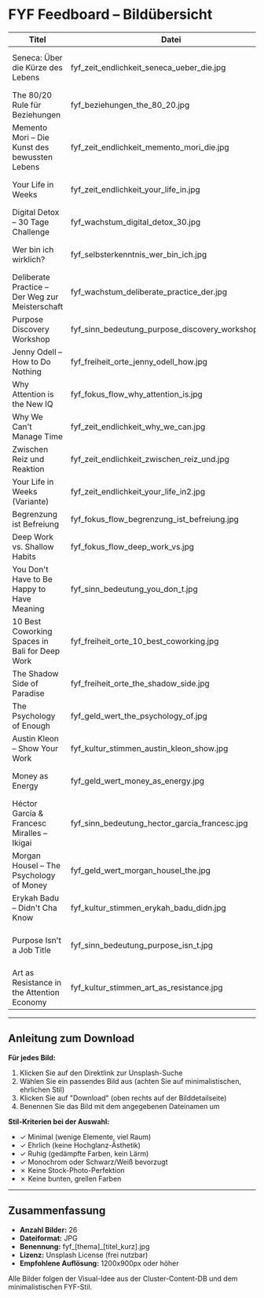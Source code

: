 # FYF Feedboard – Bildübersicht

| Titel | Datei | Quelle | Kurzbeschreibung | Direktlink |
|-------|-------|--------|------------------|------------|
| Seneca: Über die Kürze des Lebens | fyf_zeit_endlichkeit_seneca_ueber_die.jpg | Unsplash | Sand rinnt durch Holzdielen, monochrom, minimal | [Unsplash Search](https://unsplash.com/s/photos/sand-wooden-floor-minimal) |
| The 80/20 Rule für Beziehungen | fyf_beziehungen_the_80_20.jpg | Unsplash | Leere Stühle im Raum, reduziert, ehrlich | [Unsplash Search](https://unsplash.com/s/photos/empty-chairs-minimal) |
| Memento Mori – Die Kunst des bewussten Lebens | fyf_zeit_endlichkeit_memento_mori_die.jpg | Unsplash | Schatten auf Steinwand, kontrastreich | [Unsplash Search](https://unsplash.com/s/photos/shadow-stone-minimal) |
| Your Life in Weeks | fyf_zeit_endlichkeit_your_life_in.jpg | Unsplash | Abstrakte Quadrate, Auflösung, Zeit | [Unsplash Search](https://unsplash.com/s/photos/grid-squares-minimal) |
| Digital Detox – 30 Tage Challenge | fyf_wachstum_digital_detox_30.jpg | Unsplash | Schwarzer Bildschirm, Reflexion, Stille | [Unsplash Search](https://unsplash.com/s/photos/black-screen-minimal) |
| Wer bin ich wirklich? | fyf_selbsterkenntnis_wer_bin_ich.jpg | Unsplash | Spiegel ohne Reflexion, Zwielicht, Fragen | [Unsplash Search](https://unsplash.com/s/photos/mirror-minimal) |
| Deliberate Practice – Der Weg zur Meisterschaft | fyf_wachstum_deliberate_practice_der.jpg | Unsplash | Alte Holzstufen, Abnutzung, Wiederholung | [Unsplash Search](https://unsplash.com/s/photos/wooden-stairs-old) |
| Purpose Discovery Workshop | fyf_sinn_bedeutung_purpose_discovery_workshop.jpg | Unsplash | Offenes Fenster, Horizont, Möglichkeiten | [Unsplash Search](https://unsplash.com/s/photos/window-open-minimal) |
| Jenny Odell – How to Do Nothing | fyf_freiheit_orte_jenny_odell_how.jpg | Unsplash | Stillstehende Uhr auf Holz, Zeitlosigkeit | [Unsplash Search](https://unsplash.com/s/photos/clock-minimal-wood) |
| Why Attention is the New IQ | fyf_fokus_flow_why_attention_is.jpg | Unsplash | Einzelner Lichtstrahl, leerer Raum, Fokus | [Unsplash Search](https://unsplash.com/s/photos/light-beam-dark) |
| Why We Can't Manage Time | fyf_zeit_endlichkeit_why_we_can.jpg | Unsplash | Zerbrochene Uhr, Nebel, Vergänglichkeit | [Unsplash Search](https://unsplash.com/s/photos/broken-clock) |
| Zwischen Reiz und Reaktion | fyf_zeit_endlichkeit_zwischen_reiz_und.jpg | Unsplash | Schwelle zwischen Räumen, Übergang, Pause | [Unsplash Search](https://unsplash.com/s/photos/doorway-minimal) |
| Your Life in Weeks (Variante) | fyf_zeit_endlichkeit_your_life_in2.jpg | Unsplash | Verblassendes Raster, weiß, endlich | [Unsplash Search](https://unsplash.com/s/photos/grid-white-minimal) |
| Begrenzung ist Befreiung | fyf_fokus_flow_begrenzung_ist_befreiung.jpg | Unsplash | Rahmen um leere Fläche, Klarheit | [Unsplash Search](https://unsplash.com/s/photos/frame-white-minimal) |
| Deep Work vs. Shallow Habits | fyf_fokus_flow_deep_work_vs.jpg | Unsplash | Stille Wasseroberfläche, Ruhe, Tiefe | [Unsplash Search](https://unsplash.com/s/photos/water-calm-minimal) |
| You Don't Have to Be Happy to Have Meaning | fyf_sinn_bedeutung_you_don_t.jpg | Unsplash | Grauer Himmel, festes Fundament, Substanz | [Unsplash Search](https://unsplash.com/s/photos/gray-sky-minimal) |
| 10 Best Coworking Spaces in Bali for Deep Work | fyf_freiheit_orte_10_best_coworking.jpg | Unsplash | Palmenschatten auf Beton, tropisch-minimal | [Unsplash Search](https://unsplash.com/s/photos/palm-shadow-concrete) |
| The Shadow Side of Paradise | fyf_freiheit_orte_the_shadow_side.jpg | Unsplash | Stränge aus Licht und Dunst, ambivalent | [Unsplash Search](https://unsplash.com/s/photos/light-mist-minimal) |
| The Psychology of Enough | fyf_geld_wert_the_psychology_of.jpg | Unsplash | Leere Waagschale, Gegenlicht, Balance | [Unsplash Search](https://unsplash.com/s/photos/scale-balance-minimal) |
| Austin Kleon – Show Your Work | fyf_kultur_stimmen_austin_kleon_show.jpg | Unsplash | Offene Tür, helles Treppenhaus, Teilen | [Unsplash Search](https://unsplash.com/s/photos/door-stairs-minimal) |
| Money as Energy | fyf_geld_wert_money_as_energy.jpg | Unsplash | Licht fließt über kahle Wand, Energie | [Unsplash Search](https://unsplash.com/s/photos/light-wall-minimal) |
| Héctor García & Francesc Miralles – Ikigai | fyf_sinn_bedeutung_hector_garcia_francesc.jpg | Unsplash | Kreuzung vier leerer Wege, Zentrum | [Unsplash Search](https://unsplash.com/s/photos/crossroads-minimal) |
| Morgan Housel – The Psychology of Money | fyf_geld_wert_morgan_housel_the.jpg | Unsplash | Rost und Gold nebeneinander, Kontrast | [Unsplash Search](https://unsplash.com/s/photos/rust-gold-minimal) |
| Erykah Badu – Didn't Cha Know | fyf_kultur_stimmen_erykah_badu_didn.jpg | Unsplash | Vinyl dreht sich in Stille, zeitlos | [Unsplash Search](https://unsplash.com/s/photos/vinyl-record-minimal) |
| Purpose Isn't a Job Title | fyf_sinn_bedeutung_purpose_isn_t.jpg | Unsplash | Leerer Schreibtisch, Nachtlicht, Essence | [Unsplash Search](https://unsplash.com/s/photos/desk-empty-minimal) |
| Art as Resistance in the Attention Economy | fyf_kultur_stimmen_art_as_resistance.jpg | Unsplash | Weiße Wand mit schwarzem Riss, Bruch | [Unsplash Search](https://unsplash.com/s/photos/crack-wall-minimal) |

---

## Anleitung zum Download

**Für jedes Bild:**
1. Klicken Sie auf den Direktlink zur Unsplash-Suche
2. Wählen Sie ein passendes Bild aus (achten Sie auf minimalistischen, ehrlichen Stil)
3. Klicken Sie auf "Download" (oben rechts auf der Bilddetailseite)
4. Benennen Sie das Bild mit dem angegebenen Dateinamen um

**Stil-Kriterien bei der Auswahl:**
- ✓ Minimal (wenige Elemente, viel Raum)
- ✓ Ehrlich (keine Hochglanz-Ästhetik)
- ✓ Ruhig (gedämpfte Farben, kein Lärm)
- ✓ Monochrom oder Schwarz/Weiß bevorzugt
- ✗ Keine Stock-Photo-Perfektion
- ✗ Keine bunten, grellen Farben

---

## Zusammenfassung

- **Anzahl Bilder:** 26
- **Dateiformat:** JPG
- **Benennung:** fyf_[thema]_[titel_kurz].jpg
- **Lizenz:** Unsplash License (frei nutzbar)
- **Empfohlene Auflösung:** 1200x900px oder höher

Alle Bilder folgen der Visual-Idee aus der Cluster-Content-DB und dem minimalistischen FYF-Stil.
